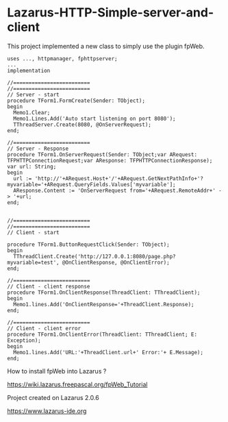 # Lazarus-HTTP-Simple-server-and-client

This project implemented a new class to simply use the plugin fpWeb. 

```
uses ..., httpmanager, fphttpserver;
...
implementation

//=========================
//=========================
// Server - start
procedure TForm1.FormCreate(Sender: TObject);
begin
  Memo1.Clear;
  Memo1.Lines.Add('Auto start listening on port 8080');
  TThreadServer.Create(8080, @OnServerRequest);
end;

//=========================
// Server - Response
procedure TForm1.OnServerRequest(Sender: TObject;var ARequest: TFPHTTPConnectionRequest;var AResponse: TFPHTTPConnectionResponse);
var url: String;
begin
  url := 'http://'+ARequest.Host+'/'+ARequest.GetNextPathInfo+'?myvariable='+ARequest.QueryFields.Values['myvariable'];
  AResponse.Content := 'OnServerRequest from='+ARequest.RemoteAddr+' -> '+url;          
end;


//=========================
//=========================
// Client - start

procedure TForm1.ButtonRequestClick(Sender: TObject);
begin
  TThreadClient.Create('http://127.0.0.1:8080/page.php?myvariable=test', @OnClientResponse, @OnClientError);
end;

//=========================
// Client - client response
procedure TForm1.OnClientResponse(ThreadClient: TThreadClient);
begin
  Memo1.lines.Add('OnClientResponse='+ThreadClient.Response);
end;

//=========================
// Client - client error
procedure TForm1.OnClientError(ThreadClient: TThreadClient; E: Exception);
begin
  Memo1.lines.Add('URL:'+ThreadClient.url+' Error:'+ E.Message);
end;

```


How to install fpWeb into Lazarus ?

https://wiki.lazarus.freepascal.org/fpWeb_Tutorial

Project created on Lazarus 2.0.6

https://www.lazarus-ide.org
